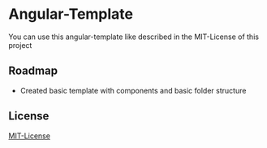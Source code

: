 # Angular-Template

You can use this angular-template like described in the MIT-License of this project


## Roadmap

- Created basic template with components and basic folder structure


## License

[MIT-License](https://github.com/KAME425/angular-template/blob/master/LICENSE)
